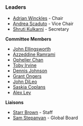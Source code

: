 ### Leaders

* [Adrian Winckles](mailto:adrian.winckles@owasp.org) - Chair
* [Andrea Scaduto](mailto:andrea.scaduto@owasp.org) - Vice Chair
* [Shruti Kulkarni](mailto:shruti.kulkarni@owasp.org) - Secretary

**Committee Members**
* [John Ellingsworth](mailto:John.Ellingsworth@owasp.org)
* [Azzeddine Ramrami](mailto:azzeddine.ramrami@owasp.org)
* [Ophelier Chan](mailto:Ophelier.Chan@owasp.org)
* [Toby Irvine](mailto:toby.irvine@owasp.org)
* [Dennis Johnson](mailto:Dennis.Johnson@owasp.org) 
* [Grant Ongers](mailto:grant.ongers@owasp.org)
* [John DiLeo](mailto:john.dileo@owasp.org)
* [Saskia Coplans](saskia.coplans@owasp.org)
* [Alex Ley](Alex.Ley@owasp.org)

**Liaisons**
* [Starr Brown](mailto:starr.brown@owasp.com) - Staff
* [Sam Stepanyan](mailto:sam.stepanyan@owasp.org) - Global Board

